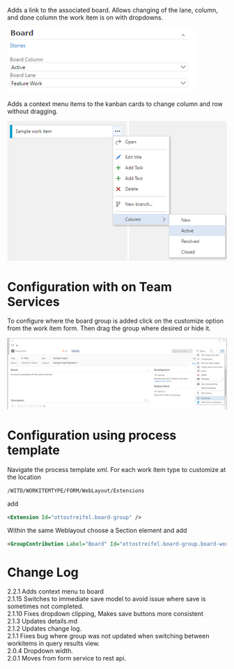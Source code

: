 Adds a link to the associated board. Allows changing of the lane, column, and done column the work item is on with dropdowns.

![kanban group image](img/group.png)

Adds a context menu items to the kanban cards to change column and row without dragging.

![kanban context menu image](img/contextMenu.png)

# Configuration with on Team Services 
To configure where the board group is added click on the customize option from the work item form. Then drag the group where desired or hide it.

![kanban group image](img/customizeToolbar.png) 

# Configuration using process template

Navigate the process template xml.
For each work item type to customize at the location 
```xpath
/WITD/WORKITEMTYPE/FORM/WebLayout/Extensions
```
add 
```xml
<Extension Id="ottostreifel.board-group" />
```
Within the same Weblayout choose a Section element and add
```xml
<GroupContribution Label="Board" Id="ottostreifel.board-group.board-work-item-form-group"/>
```



# Change Log
2.2.1 Adds context menu to board  
2.1.15 Switches to immediate save model to avoid issue where save is sometimes not completed.  
2.1.10 Fixes dropdown clipping, Makes save buttons more consistent  
2.1.3 Updates details.md  
2.1.2 Updates change log.  
2.1.1 Fixes bug where group was not updated when switching between workitems in query results view.  
2.0.4 Dropdown width.  
2.0.1 Moves from form service to rest api.
